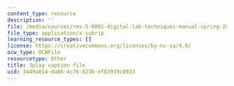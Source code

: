 ```yaml
---
content_type: resource
description: ''
file: /media/courses/res-5-0001-digital-lab-techniques-manual-spring-2007/3449a814da864c768236ef63919c8933_3DQj4dibr78.srt
file_type: application/x-subrip
learning_resource_types: []
license: https://creativecommons.org/licenses/by-nc-sa/4.0/
ocw_type: OCWFile
resourcetype: Other
title: 3play caption file
uid: 3449a814-da86-4c76-8236-ef63919c8933
---
```

